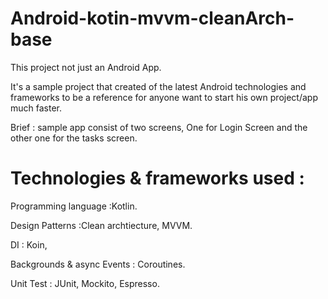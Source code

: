 # Android-kotin-mvvm-cleanArch-base 
 
This project not just an Android App. 

It's a sample project that created of the latest Android technologies and frameworks to be a reference for anyone want to start his own project/app much faster.

Brief :  sample app consist of two screens, One for Login Screen and the other one for the tasks screen. 

# Technologies & frameworks used : 
 
Programming language  :Kotlin.

Design Patterns :Clean archtiecture, MVVM.

DI : Koin, 

Backgrounds & async Events : Coroutines.

Unit Test : JUnit, Mockito, Espresso.

